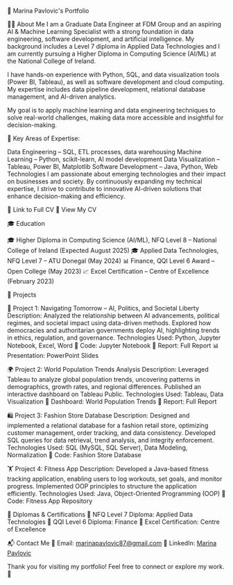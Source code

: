 📝 Marina Pavlovic's Portfolio

👩‍💻 About Me
I am a Graduate Data Engineer at FDM Group and an aspiring AI & Machine Learning Specialist with a strong foundation in data engineering, software development, and artificial intelligence. My background includes a Level 7 diploma in Applied Data Technologies and I am currently pursuing a Higher Diploma in Computing Science (AI/ML) at the National College of Ireland.

I have hands-on experience with Python, SQL, and data visualization tools (Power BI, Tableau), as well as software development and cloud computing. My expertise includes data pipeline development, relational database management, and AI-driven analytics.

My goal is to apply machine learning and data engineering techniques to solve real-world challenges, making data more accessible and insightful for decision-making.

📌 Key Areas of Expertise:

Data Engineering – SQL, ETL processes, data warehousing
Machine Learning – Python, scikit-learn, AI model development
Data Visualization – Tableau, Power BI, Matplotlib
Software Development – Java, Python, Web Technologies
I am passionate about emerging technologies and their impact on businesses and society. By continuously expanding my technical expertise, I strive to contribute to innovative AI-driven solutions that enhance decision-making and efficiency.

📄 Link to Full CV
📎 View My CV

🎓 Education

🎓 Higher Diploma in Computing Science (AI/ML), NFQ Level 8 – National College of Ireland (Expected August 2025)
🎓 Applied Data Technologies, NFQ Level 7 – ATU Donegal (May 2024)
📊 Finance, QQI Level 6 Award – Open College (May 2023)
📈 Excel Certification – Centre of Excellence (February 2023)

📂 Projects

🧠 Project 1: Navigating Tomorrow – AI, Politics, and Societal Liberty
Description: Analyzed the relationship between AI advancements, political regimes, and societal impact using data-driven methods. Explored how democracies and authoritarian governments deploy AI, highlighting trends in ethics, regulation, and governance.
Technologies Used: Python, Jupyter Notebook, Excel, Word
📜 Code: Jupyter Notebook
📄 Report: Full Report
📊 Presentation: PowerPoint Slides

🌍 Project 2: World Population Trends Analysis
Description: Leveraged Tableau to analyze global population trends, uncovering patterns in demographics, growth rates, and regional differences. Published an interactive dashboard on Tableau Public.
Technologies Used: Tableau, Data Visualization
📜 Dashboard: World Population Trends
📄 Report: Full Report

🛍️ Project 3: Fashion Store Database
Description: Designed and implemented a relational database for a fashion retail store, optimizing customer management, order tracking, and data consistency. Developed SQL queries for data retrieval, trend analysis, and integrity enforcement.
Technologies Used: SQL (MySQL, SQL Server), Data Modeling, Normalization
📜 Code: Fashion Store Database

🏋️ Project 4: Fitness App
Description: Developed a Java-based fitness tracking application, enabling users to log workouts, set goals, and monitor progress. Implemented OOP principles to structure the application efficiently.
Technologies Used: Java, Object-Oriented Programming (OOP)
📜 Code: Fitness App Repository

📜 Diplomas & Certifications
📜 NFQ Level 7 Diploma: Applied Data Technologies
📜 QQI Level 6 Diploma: Finance
📜 Excel Certification: Centre of Excellence

📬 Contact Me
📧 Email: marinapavlovic87@gmail.com
🔗 LinkedIn: [Marina Pavlovic](https://www.linkedin.com/in/marina-pavlovic-ai/)

Thank you for visiting my portfolio! Feel free to connect or explore my work. 🚀

